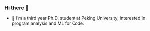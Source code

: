 ### Hi there 🌱

- 🔭 I’m a third year Ph.D. student at Peking University, interested in program analysis and ML for Code.
  


<!--

![GitHub stats](https://github-readme-stats-three-jade.vercel.app/api?username=DeleteMemoryyy&count_private=true&show_icons=true&theme=ayu-mirage)


**DeleteMemoryyy/DeleteMemoryyy** is a ✨ _special_ ✨ repository because its `README.md` (this file) appears on your GitHub profile.

Here are some ideas to get you started:
- 🔭 I’m currently working on ...
- 🔭 I’m currently working on ...
- 🌱 I’m currently learning ...
- 👯 I’m looking to collaborate on ...
- 🤔 I’m looking for help with ...
- 💬 Ask me about ...
- 📫 How to reach me: ...
- 😄 Pronouns: ...
- ⚡ Fun fact: ...


[![Top Langs](https://github-readme-stats-three-jade.vercel.app/api/top-langs/?username=DeleteMemoryyy&layout=compact)](https://github.com/DeleteMemoryyy/github-readme-stats&theme=ayu-mirage)

-->
